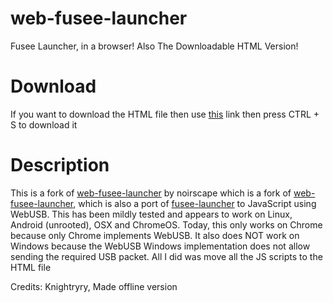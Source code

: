 # web-fusee-launcher
Fusee Launcher, in a browser! Also The Downloadable HTML Version!

# Download
If you want to download the HTML file then use [this](https://raw.githubusercontent.com/KnightryryV2/web-fusee-launcher-into-one-html/master/Offline/index.html) link then press CTRL + S to download it

# Description
This is a fork of [web-fusee-launcher](https://github.com/noirscape/web-fusee-launcher) by noirscape which is a fork of [web-fusee-launcher](https://github.com/atlas44/web-fusee-launcher), which is also a port of [fusee-launcher](https://github.com/reswitched/fusee-launcher) to JavaScript using WebUSB. This has been mildly tested and appears to work on Linux, Android (unrooted), OSX and ChromeOS. Today, this only works on Chrome because only Chrome implements WebUSB. It also does NOT work on Windows because the WebUSB Windows implementation does not allow sending the required USB packet. All I did was move all the JS scripts to the HTML file

Credits:
Knightryry, Made offline version
